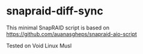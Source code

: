 # snapraid-diff-sync
This minimal SnapRAID script is based on https://github.com/auanasgheps/snapraid-aio-script

Tested on Void Linux Musl
